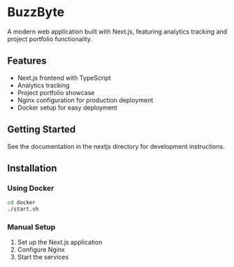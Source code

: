 # BuzzByte

A modern web application built with Next.js, featuring analytics tracking and project portfolio functionality.

## Features

- Next.js frontend with TypeScript
- Analytics tracking
- Project portfolio showcase
- Nginx configuration for production deployment
- Docker setup for easy deployment

## Getting Started

See the documentation in the nextjs directory for development instructions.

## Installation

### Using Docker

```bash
cd docker
./start.sh
```

### Manual Setup

1. Set up the Next.js application
2. Configure Nginx
3. Start the services
